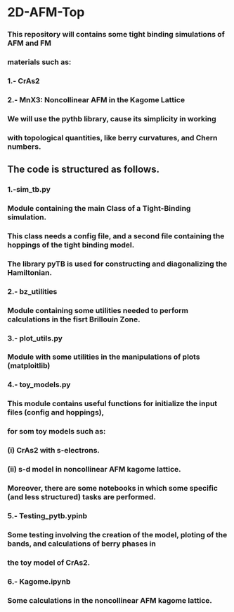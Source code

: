 # 2D-AFM-Top
### This repository will contains some tight binding simulations of AFM and FM
### materials such as:

###         1.- CrAs2
###         2.- MnX3: Noncollinear AFM in the Kagome Lattice

### We will use the pythb library, cause its simplicity in working
### with topological quantities, like berry curvatures, and Chern numbers.

##  The code is structured as follows.
### 1.-sim_tb.py
###   Module containing the main Class of a Tight-Binding simulation.
###   This class needs a config file, and a second file containing the hoppings of the tight binding model.
###   The library pyTB is used for constructing and diagonalizing the Hamiltonian.

### 2.- bz_utilities
###   Module containing some utilities needed to perform calculations in the fisrt Brillouin Zone.

### 3.- plot_utils.py
###   Module with some utilities in the manipulations of plots (matploitlib)

### 4.- toy_models.py
###   This module contains useful functions for initialize the input files (config and hoppings),
###   for som toy models such as: 
###     (i) CrAs2 with s-electrons.
###     (ii) s-d model in noncollinear AFM kagome lattice.


### Moreover, there are some notebooks in which some specific (and less structured) tasks are performed.
###  5.- Testing_pytb.ypinb
###   Some testing involving the creation of the model, ploting of the bands, and calculations of berry phases in
###   the toy model of CrAs2.
###  6.- Kagome.ipynb
###   Some calculations in the noncollinear AFM kagome lattice.



